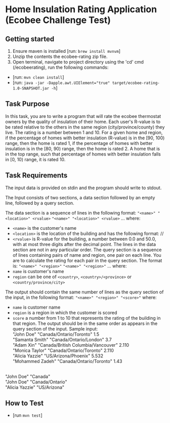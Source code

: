 # Home Insulation Rating Application (Ecobee Challenge Test)

## Getting started
1. Ensure maven is installed [run: `brew install mvnvm`]
2. Unzip the contents the ecobee-rating zip file.
3. Open terminal, navigate to project directory using the 'cd' cmd (/ecobeerating), run the following commands:
- [run: `mvn clean install`]
- [run: `java -jar -Dapple.awt.UIElement="true" target/ecobee-rating-1.0-SNAPSHOT.jar -h`]

## Task Purpose
In this task, you are to write a program that will rate the ecobee thermostat owners by the quality of insulation of their home. Each user's R-value is to be rated relative to the others in the same region (city/province/county) they live.
The rating is a number between 1 and 10. For a given home and region, if the percentage of homes with better insulation (R-value) is in the [90, 100) range, then the home is rated 1, if the percentage of homes with better insulation is in the [80, 90) range, then the home is rated 2. A home that is in the top range, such that percentage of homes with better insulation falls in [0, 10) range, it is rated 10.
 

## Task Requirements
The input data is provided on stdin and the program should write to stdout. 

The Input consists of two sections, a data section followed by an empty line, followed by a query section.

The data section is a sequence of lines in the following format:
`"<name>" "<location>" <rvalue>`
`"<name>" "<location>" <rvalue>`
...
where:
*	`<name>` is the customer's name
*	`<location>` is the location of the building and has the following format: <country>/<state>/<city>
*	`<rvalue>` is R-value for the building, a number between 0.0 and 50.0, with at most three digits after the decimal point.
The lines in the data section are not in any particular order.
The query section is a sequence of lines containing pairs of name and region, one pair on each line. You are to calculate the rating for each pair in the query section. The format is:
`"<name>" "<region>"`
`"<name>" "<region>"`
...
where:
*	`name` is customer's name
*	`region` can be one of `<country>`, `<country>/<province>` or `<country/province/city>`

The output should contain the same number of lines as the query section of the input, in the following format:
`"<name>" "<region>" "<score>"`
where:
*	`name` is customer name
*	`region` is a region in which the customer is scored
*	`score` a number from 1 to 10 that represents the rating of the building in that region.
The output should be in the same order as appears in the query section of the input.
Sample input:<br/>
"John Doe" "Canada/Ontario/Toronto" 1.5<br/>
"Samanta Smith" "Canada/Ontario/London" 3.7<br/>
"Adam Xin" "Canada/British Columbia/Vancouver" 2.110<br/>
"Monica Taylor" "Canada/Ontario/Toronto" 2.110<br/>
"Alicia Yazzie" "US/Arizona/Phoenix" 5.532<br/>
"Mohammed Zadeh" "Canada/Ontario/Toronto" 1.43<br/><br/>

"John Doe" "Canada"<br/>
"John Doe" "Canada/Ontario"<br/>
"Alicia Yazzie" "US/Arizona"<br/>
    
## How to Test
- [run `mvn test`]
